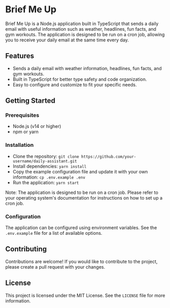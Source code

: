 # Brief Me Up

Brief Me Up is a Node.js application built in TypeScript that sends a daily email with useful information such as weather, headlines, fun facts, and gym workouts. The application is designed to be run on a cron job, allowing you to receive your daily email at the same time every day.

## Features

- Sends a daily email with weather information, headlines, fun facts, and gym workouts.
- Built in TypeScript for better type safety and code organization.
- Easy to configure and customize to fit your specific needs.

## Getting Started

### Prerequisites

- Node.js (v14 or higher)
- npm or yarn

### Installation

- Clone the repository: `git clone https://github.com/your-username/daily-assistant.git`
- Install dependencies: `yarn install`
- Copy the example configuration file and update it with your own information: `cp .env.example .env`
- Run the application: `yarn start`

Note: The application is designed to be run on a cron job. Please refer to your operating system's documentation for instructions on how to set up a cron job.

### Configuration

The application can be configured using environment variables. See the `.env.example` file for a list of available options.

## Contributing

Contributions are welcome! If you would like to contribute to the project, please create a pull request with your changes.

## License

This project is licensed under the MIT License. See the `LICENSE` file for more information.
